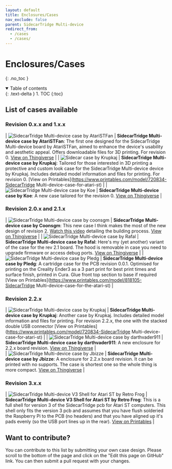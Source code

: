 ```yaml
---
layout: default
title: Enclosures/Cases
nav_exclude: false
parent: SidecarTridge Multi-device
redirect_from:
  - /cases
  - /cases/
---
```


# Enclosures/Cases
{: .no_toc }

<details open markdown="block">
  <summary>
    Table of contents
  </summary>
  {: .text-delta }
1. TOC
{:toc}
</details>

## List of cases available

### Revision 0.x.x and 1.x.x

| ![SidecarTridge Multi-device case by AtariSTFan](https://cdn.thingiverse.com/assets/d3/71/cf/bb/23/large_display_c1fe8e43-8782-46f7-9aab-abc67d63a741.jpeg) | **SidecarTridge Multi-device case by AtariSTFan**: The first one designed for the SidecarTridge Multi-device board by AtariSTFan, aimed to enhance the device's usability and aesthetic appeal. Offers downloadable files for 3D printing. For revision 0. [View on Thingiverse](https://www.thingiverse.com/thing:6280055) |
| ![Sidecar case by Krupkaj](https://media.printables.com/media/prints/720834/images/5654780_9d353f89-7fda-41ea-ae05-6c770b5f52fd_7d53013c-36fe-45da-bf0b-9dec2e38171f/thumbs/inside/1920x1440/jpeg/img_1902.webp) | **SidecarTridge Multi-device case by Krupkaj**: Tailored for those interested in 3D printing a protective and custom look case for the SidecarTridge Multi-device device by Krupkaj. Includes detailed model information and files for printing. For revision 0. [View on Printables](https://www.printables.com/model/720834-SidecarTridge Multi-device-case-for-atari-st) |
| ![SidecarTridge Multi-device case by Koe](https://cdn.thingiverse.com/assets/f5/52/a3/8c/58/large_display_a7b32150-079f-4b3d-b198-001e9172d59b.jpg) | **SidecarTridge Multi-device case by Koe**: A new case tailored for the revision 0. [View on Thingiverse](https://www.thingiverse.com/thing:6514625) |

### Revision 2.0.x and 2.1.x

| ![SidecarTridge Multi-device case by coonsgm](https://cdn.thingiverse.com/assets/ed/58/7e/f4/d8/large_display_6c46c290-6390-491e-a93f-205330f22c2a.png) | **SidecarTridge Multi-device case by Coonsgm**: This new case I think makes the most of the new design of revision 2. [Watch this video](https://www.youtube.com/watch?v=4y9XMxoXGqs) detailing the building process. [View on Thingiverse](https://www.thingiverse.com/thing:6508796) |
| ![SidecarTridge Multi-device case by Rafal](https://cdn.thingiverse.com/assets/a1/bc/cb/9b/f4/large_display_91ca92ca-5af9-4d59-8bf8-fcd0e95b2f75.jpg) | **SidecarTridge Multi-device case by Rafal**: Here's my (yet another) variant of the case for the rev 2.1 board. The hood is removable in case you need to upgrade firmware or access debug ports.  [View on Thingiverse](https://www.thingiverse.com/thing:6545857) |
| ![SidecarTridge Multi-device case by Pledg](https://media.printables.com/media/prints/818105/images/6318899_faa646a7-18f2-4bd0-8a35-3cd2cd8b82f5_12735eb8-b47f-490b-aa39-0e7d93f557c4/thumbs/inside/1600x1200/jpg/pxl_20240324_123831766.webp) | **SidecarTridge Multi-device case by Pledg**: A cartridge case for the PCB revision 0.0.1. Optimised for printing on the Creality Ender3 as a 3 part print for best print times and surface finish, printed in Cura. Glue front top section to base if required  [View on Printables](https://www.printables.com/model/818105-SidecarTridge Multi-device-case-for-the-atari-st) |

### Revision 2.2.x

| ![SidecarTridge Multi-device case by Krupkaj](https://media.printables.com/media/prints/720834/images/7331128_fd906c3c-d35a-4c59-bbbf-d0fb59a5e5bc_ab8a9182-d475-49b2-9df7-59f2f2d26500/thumbs/inside/1920x1440/jpeg/img_3131.webp) | **SidecarTridge Multi-device case by Krupkaj**: Another case by Krupkaj. Includes detailed model information and files for printing. For revision 2.2.x, the one with the stacked double USB connector [View on Printables](https://www.printables.com/model/720834-SidecarTridge Multi-device-case-for-atari-st) |
| ![SidecarTridge Multi-device case by darthvader911](https://cdn.thingiverse.com/assets/b2/db/1b/07/83/large_display_bb01a841-83c2-4b60-9b3a-4c4b410727e8.png) | **SidecarTridge Multi-device case by darthvader911**: A new enclosure for 2.2.x board revision. [View on Thingiverse](https://www.thingiverse.com/thing:6712743) |  
| ![SidecarTridge Multi-device case by Jbizze](https://cdn.thingiverse.com/assets/85/ab/a3/a5/86/large_display_IMG_20241216_080547.jpg) | **SidecarTridge Multi-device case by Jbizze**: A enclosure for 2.2.x board revision. It can be printed with no supports. The case is shortest one so the whole thing is more compact. [View on Thingiverse](https://www.thingiverse.com/thing:6872981) |

### Revision 3.x.x

| ![SidecarTridge Multi-device V3 Shell for Atari ST by Retro Frog](https://media.printables.com/media/prints/328cfe40-162e-4b1a-985d-58c846fb90f1/images/9522381_40e09728-fb22-4062-99d2-bab001096642_1a1e2917-71f4-4fe6-be2d-2f8262182d36/thumbs/inside/1600x1200/png/sidecart_case_2025-apr-16_03-53-05pm-000_customizedview24830383044.webp) | **SidecarTridge Multi-device V3 Shell for Atari ST by Retro Frog**: This is a full shell for version 3 of the SidecarTridge pcb for Atari ST computers. This shell only fits the version 3 pcb and assumes that you have flush solderied the Raspberry Pi to the PCB (no headers) and that you have aligned up it's pads evenly (so the USB port lines up in the rear). [View on Printables](https://www.printables.com/model/1267880-sidecartridge-v3-shell-for-atari-st) |



## Want to contribute?

You can contribute to this list by submitting your own case design. Please scroll to the bottom of the page and click on the "Edit this page on GitHub" link. You can then submit a pull request with your changes.
